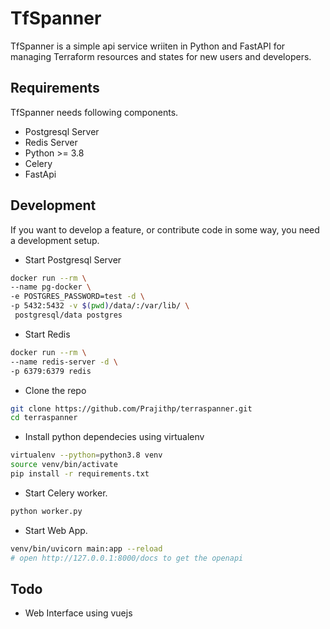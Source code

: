 # TfSpanner 
TfSpanner is a simple api service wriiten in Python and FastAPI for managing Terraform resources and states for new users and developers.   

## Requirements
 TfSpanner needs following components.
 
 * Postgresql Server
 * Redis Server
 * Python >= 3.8
 * Celery
 * FastApi

## Development
If you want to develop a feature, or contribute code in some way, you need a development setup. 

* Start Postgresql Server
```bash
docker run --rm \
--name pg-docker \
-e POSTGRES_PASSWORD=test -d \
-p 5432:5432 -v $(pwd)/data/:/var/lib/ \
 postgresql/data postgres
```

* Start  Redis
```bash
docker run --rm \
--name redis-server -d \
-p 6379:6379 redis
```

* Clone the repo
```bash
git clone https://github.com/Prajithp/terraspanner.git
cd terraspanner
```

* Install python dependecies using virtualenv
```bash
virtualenv --python=python3.8 venv
source venv/bin/activate
pip install -r requirements.txt
```

* Start Celery worker.
```bash
python worker.py
```

* Start Web App.
```bash
venv/bin/uvicorn main:app --reload
# open http://127.0.0.1:8000/docs to get the openapi
```

## Todo
* Web Interface using vuejs 